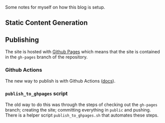 Some notes for myself on how this blog is setup. 

## Static Content Generation


## Publishing

The site is hosted with [Github Pages](https://pages.github.com) which means that the site is contained in the `gh-pages` branch of the repository. 

### Github Actions

The new way to publish is with Github Actions ([docs](https://gohugo.io/hosting-and-deployment/hosting-on-github/)).                         

### `publish_to_ghpages` script

The old way to do this was through the steps of checking out the `gh-pages` branch; creating the site; committing everything in `public` and pushing. There is a helper script `publish_to_ghpages.sh` that automates these steps.  